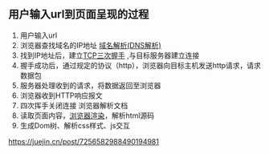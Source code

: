 ## 用户输入url到页面呈现的过程

1. 用户输入url
2. 浏览器查找域名的IP地址 [域名解析(DNS解析)](https://my729.github.io/blog/interview/%E7%BD%91%E7%BB%9C%E7%9B%B8%E5%85%B3.html#%E5%9F%9F%E5%90%8D%E8%A7%A3%E6%9E%90)
3. 找到IP地址后，建立[TCP三次握手](http://my729.github.io/blog/internetwork/TCP%E4%B8%89%E6%AC%A1%E6%8F%A1%E6%89%8B.html) ,与目标服务器建立连接
4. 握手成功后，通过规定的协议（http），浏览器向目标主机发送http请求，请求数据包
5. 服务器处理收到的请求，将数据返回至浏览器
6. 浏览器收到HTTP响应报文
7. 四次挥手关闭连接 浏览器解析文档
8. 读取页面内容，[浏览器渲染](https://my729.github.io/blog/interview/%E7%BD%91%E7%BB%9C%E7%9B%B8%E5%85%B3.html#%E6%B5%8F%E8%A7%88%E5%99%A8%E5%A6%82%E4%BD%95%E6%B8%B2%E6%9F%93%E9%A1%B5%E9%9D%A2)，解析html源码
9. 生成Dom树、解析css样式、js交互

https://juejin.cn/post/7256582988490194981